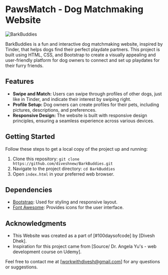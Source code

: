# PawsMatch - Dog Matchmaking Website

![BarkBuddies](link_to_logo_image)

BarkBuddies is a fun and interactive dog matchmaking website, inspired by Tinder, that helps dogs find their perfect playdate partners. This project is built using HTML, CSS, and Bootstrap to create a visually appealing and user-friendly platform for dog owners to connect and set up playdates for their furry friends.

## Features

- **Swipe and Match:** Users can swipe through profiles of other dogs, just like in Tinder, and indicate their interest by swiping right.
- **Profile Setup:** Dog owners can create profiles for their pets, including pictures, descriptions, and preferences.
- **Responsive Design:** The website is built with responsive design principles, ensuring a seamless experience across various devices.

## Getting Started

Follow these steps to get a local copy of the project up and running:

1. Clone this repository: `git clone https://github.com/diveshnew/BarkBuddies.git`
2. Navigate to the project directory: `cd BarkBuddies`
3. Open `index.html` in your preferred web browser.

## Dependencies

- [Bootstrap](https://getbootstrap.com/): Used for styling and responsive layout.
- [Font Awesome](https://fontawesome.com/): Provides icons for the user interface.

## Acknowledgments

- This Website was created as a part of [#100daysofcode] by [Divesh Dhek].
- Inspiration for this project came from [Source/ Dr. Angela Yu's - web development course on Udemy].

Feel free to contact me at [workwithdivesh@gmail.com] for any questions or suggestions.
